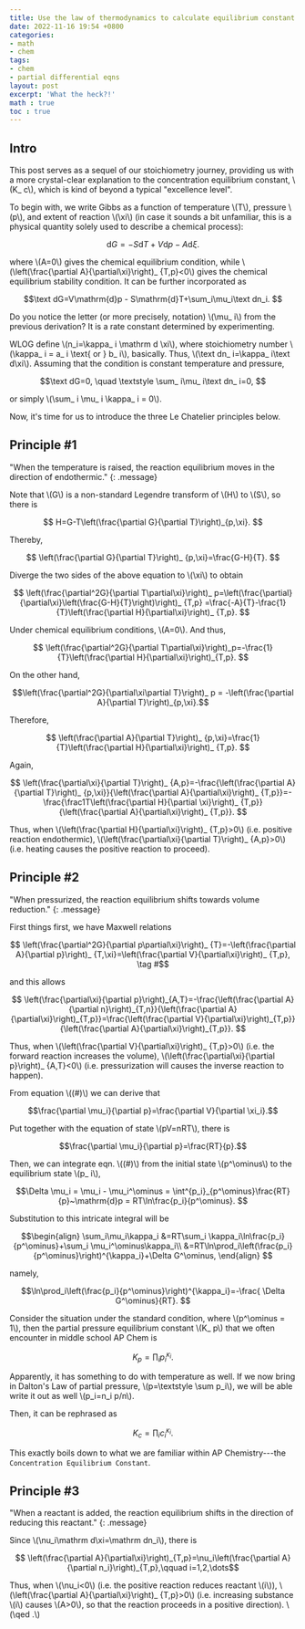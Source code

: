 ```yaml
---
title: Use the law of thermodynamics to calculate equilibrium constant
date: 2022-11-16 19:54 +0800
categories:
- math
- chem
tags:
- chem
- partial differential eqns
layout: post
excerpt: 'What the heck?!'
math : true
toc : true
---
```


## Intro

This post serves as a sequel of our stoichiometry journey, providing us with a more crystal-clear explanation to the concentration equilibrium constant, \\(K_ c\\), which is kind of beyond a typical "excellence level".

To begin with, we write Gibbs as a function of temperature \\(T\\), pressure \\(p\\), and extent of reaction \\(\xi\\) (in case it sounds a bit unfamiliar, this is a physical quantity solely used to describe a chemical process):

$$\mathrm dG=-S\mathrm dT+V\mathrm dp-A\mathrm d\xi.$$

where \\(A=0\\)  gives the chemical equilibrium condition, while \\(\left(\frac{\partial A}{\partial\xi}\right)_ {T,p}<0\\) gives the chemical equilibrium stability condition. It can be further incorporated as

$$\text dG=V\mathrm{d}p - S\mathrm{d}T+\sum_i\mu_i\text dn_i. $$

Do you notice the letter (or more precisely, notation) \\(\mu_ i\\) from the previous derivation? It is a rate constant determined by experimenting.

WLOG define \\(n_i=\kappa_ i \mathrm d \xi\\), where stoichiometry number \\(\kappa_ i = a_ i \text{ or } b_ i\\), basically. Thus, \\(\text dn_ i=\kappa_ i\text d\xi\\). Assuming that the condition is constant temperature and pressure,

$$\text dG=0, \quad \textstyle \sum_ i\mu_ i\text dn_ i=0, $$

or simply \\(\sum_ i \mu_ i \kappa_ i = 0\\).

Now, it's time for us to introduce the three Le Chatelier principles below.

## Principle #1

"When the temperature is raised, the reaction equilibrium moves in the direction of endothermic."
{: .message}

Note that  \\(G\\)  is a non-standard  Legendre transform of \\(H\\)  to \\(S\\), so there is

$$ H=G-T\left(\frac{\partial G}{\partial T}\right)_{p,\xi}. $$

Thereby,

$$ \left(\frac{\partial G}{\partial T}\right)_ {p,\xi}=\frac{G-H}{T}. $$

Diverge the two sides of the above equation to \\(\xi\\)  to obtain

$$ \left(\frac{\partial^2G}{\partial T\partial\xi}\right)_ p=\left(\frac{\partial}{\partial\xi}\left(\frac{G-H}{T}\right)\right)_ {T,p}
=\frac{-A}{T}-\frac{1}{T}\left(\frac{\partial H}{\partial\xi}\right)_ {T,p}. $$

Under chemical equilibrium conditions, \\(A=0\\). And thus,

$$ \left(\frac{\partial^2G}{\partial T\partial\xi}\right)_p=-\frac{1}{T}\left(\frac{\partial H}{\partial\xi}\right)_{T,p}. $$

On the other hand,

$$\left(\frac{\partial^2G}{\partial\xi\partial T}\right)_ p = -\left(\frac{\partial A}{\partial T}\right)_{p,\xi}.$$

Therefore,

$$ \left(\frac{\partial A}{\partial T}\right)_ {p,\xi}=\frac{1}{T}\left(\frac{\partial H}{\partial\xi}\right)_ {T,p}. $$

Again,

$$ \left(\frac{\partial\xi}{\partial T}\right)_ {A,p}=-\frac{\left(\frac{\partial A}{\partial T}\right)_ {p,\xi}}{\left(\frac{\partial A}{\partial\xi}\right)_ {T,p}}=-\frac{\frac1T\left(\frac{\partial H}{\partial \xi}\right)_ {T,p}}{\left(\frac{\partial A}{\partial\xi}\right)_ {T,p}}. $$

Thus, when \\(\left(\frac{\partial H}{\partial\xi}\right)_ {T,p}>0\\) (i.e. positive reaction endothermic), \\(\left(\frac{\partial\xi}{\partial T}\right)_ {A,p}>0\\) (i.e. heating causes the positive reaction to proceed).

## Principle #2

"When pressurized, the reaction equilibrium shifts towards volume reduction."
{: .message}

First things first, we have Maxwell relations

$$ \left(\frac{\partial^2G}{\partial p\partial\xi}\right)_ {T}=-\left(\frac{\partial A}{\partial p}\right)_ {T,\xi}=\left(\frac{\partial V}{\partial\xi}\right)_ {T,p}, \tag #$$

and this allows

$$ \left(\frac{\partial\xi}{\partial p}\right)_{A,T}=-\frac{\left(\frac{\partial A}{\partial n}\right)_{T,n}}{\left(\frac{\partial A}{\partial\xi}\right)_{T,p}}=\frac{\left(\frac{\partial V}{\partial\xi}\right)_{T,p}}{\left(\frac{\partial A}{\partial\xi}\right)_{T,p}}. $$

Thus, when \\(\left(\frac{\partial V}{\partial\xi}\right)_ {T,p}>0\\) (i.e. the forward reaction increases the volume), \\(\left(\frac{\partial\xi}{\partial p}\right)_ {A,T}<0\\) (i.e. pressurization will causes the inverse reaction to happen).

From equation \\((#)\\) we can derive that

$$\frac{\partial \mu_i}{\partial p}=\frac{\partial V}{\partial \xi_i}.$$

Put together with the equation of state \\(pV=nRT\\), there is

$$\frac{\partial \mu_i}{\partial p}=\frac{RT}{p}.$$

Then, we can integrate eqn. \\((#)\\) from the initial state \\(p^\ominus\\) to the equilibrium state \\(p_ i\\),

$$\Delta \mu_i = \mu_i - \mu_i^\ominus = \int^{p_i}_{p^\ominus}\frac{RT}{p}~\mathrm{d}p = RT\ln\frac{p_i}{p^\ominus}. $$

Substitution to this intricate integral will be

$$\begin{align} \sum_i\mu_i\kappa_i &=RT\sum_i \kappa_i\ln\frac{p_i}{p^\ominus}+\sum_i \mu_i^\ominus\kappa_i\\ &=RT\ln\prod_i\left(\frac{p_i}{p^\ominus}\right)^{\kappa_i}+\Delta G^\ominus, \end{align} $$

namely,

$$\ln\prod_i\left(\frac{p_i}{p^\ominus}\right)^{\kappa_i}=-\frac{ \Delta G^\ominus}{RT}. $$

Consider the situation under the standard condition, where \\(p^\ominus = 1\\), then the partial pressure equilibrium constant \\(K_ p\\) that we often encounter in middle school AP Chem is

$$ K_p=\prod_ i p_ i^{\kappa_ i}. $$

Apparently, it has something to do with temperature as well. If we now bring in Dalton's Law of partial pressure, \\(p=\textstyle \sum p_i\\), we will be able write it out as well \\(p_i=n_i p/n\\).

Then, it can be rephrased as

$$ K_c=\prod_i c_i^{\kappa_i}. $$

This exactly boils down to what we are familiar within AP Chemistry---the `Concentration Equilibrium Constant`.

## Principle #3

"When a reactant is added, the reaction equilibrium shifts in the direction of reducing this reactant."
{: .message}

Since \\(\nu_i\mathrm  d\xi=\mathrm dn_i\\), there is

$$ \left(\frac{\partial A}{\partial\xi}\right)_{T,p}=\nu_i\left(\frac{\partial A}{\partial n_i}\right)_{T,p},\qquad i=1,2,\dots$$

Thus, when \\(\nu_i<0\\) (i.e. the positive reaction reduces reactant \\(i\\)), \\(\left(\frac{\partial A}{\partial\xi}\right)_ {T,p}>0\\) (i.e. increasing substance \\(i\\) causes \\(A>0\\), so that the reaction proceeds in a positive direction). \\(\qed .\\)
